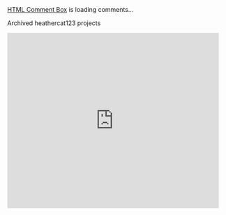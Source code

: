 <!-- begin wwww.htmlcommentbox.com -->
 <div id="HCB_comment_box"><a href="http://www.htmlcommentbox.com">HTML Comment Box</a> is loading comments...</div>
 <link rel="stylesheet" type="text/css" href="https://www.htmlcommentbox.com/static/skins/bootstrap/twitter-bootstrap.css?v=0" />
 <script type="text/javascript" id="hcb"> /*<!--*/ if(!window.hcb_user){hcb_user={};} (function(){var s=document.createElement("script"), l=hcb_user.PAGE || (""+window.location).replace(/'/g,"%27"), h="https://www.htmlcommentbox.com";s.setAttribute("type","text/javascript");s.setAttribute("src", h+"/jread?page="+encodeURIComponent(l).replace("+","%2B")+"&mod=%241%24wq1rdBcg%24NfFjFVcHNG5%2Fp5Sx.q9Fp."+"&opts=16798&num=10&ts=1722085051569");if (typeof s!="undefined") document.getElementsByTagName("head")[0].appendChild(s);})(); /*-->*/ </script>
<!-- end www.htmlcommentbox.com -->

Archived heathercat123 projects

<iframe src="https://scratch.mit.edu/projects/1050045265/embed" allowtransparency="true" width="485" height="402" frameborder="0" scrolling="no" allowfullscreen></iframe>
